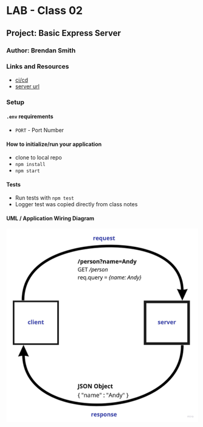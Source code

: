 # LAB - Class 02

## Project: Basic Express Server

### Author: Brendan Smith

### Links and Resources

- [ci/cd](https://github.com/brendigler/basic-express-server/actions)
- [server url](https://brsmith-basic-express-server.herokuapp.com/)

### Setup

#### `.env` requirements

- `PORT` - Port Number

#### How to initialize/run your application

- clone to local repo
- `npm install`
- `npm start`

#### Tests

- Run tests with `npm test`
- Logger test was copied directly from class notes

#### UML / Application Wiring Diagram

![UML](401lab02.jpg)
